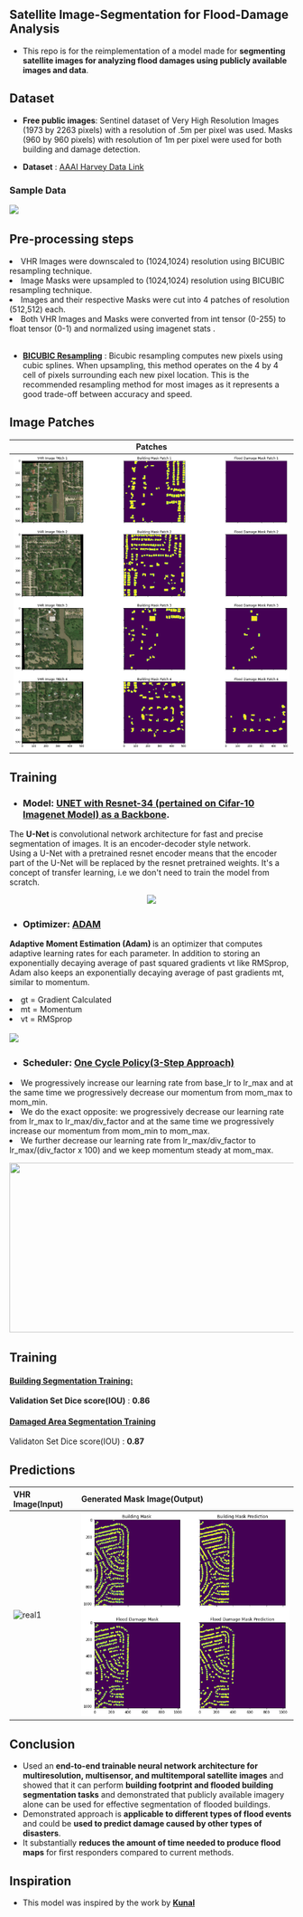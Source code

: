 ## Satellite Image-Segmentation for Flood-Damage Analysis
- This repo is for the reimplementation of a model made for **segmenting satellite images for analyzing flood damages using publicly available images and data**.

## Dataset

- **Free public images**: Sentinel dataset of Very High Resolution Images (1973 by 2263 pixels) with a resolution of .5m per pixel was used. Masks (960 by 960 pixels) with resolution of 1m per pixel were used for both building and damage detection.

- **Dataset** : [AAAI Harvey Data Link](https://s3.eu-central-1.amazonaws.com/corupublic/AAAI_harvey_data/harvey.zip)

### Sample Data 
<img src="https://github.com/orion29/Satellite-Image-Segmentation-for-Flood-Damage-Analysis/blob/main/Images/Image_vhr.png"/>


## Pre-processing steps
<li> VHR Images were downscaled to (1024,1024) resolution using BICUBIC resampling technique.</li>
<li> Image Masks were upsampled to (1024,1024) resolution using BICUBIC resampling technique.</li>
<li> Images and their respective Masks were cut into 4 patches of resolution (512,512) each.</li>
<li> Both VHR Images and Masks were converted from int tensor (0-255) to float tensor (0-1) and normalized using imagenet stats .</li><br>

- <ins>**BICUBIC Resampling**</ins> : Bicubic resampling computes new pixels using cubic splines. When upsampling, this method operates on the 4 by 4 cell of pixels surrounding each new pixel location. This is the recommended resampling method for most images as it represents a good trade-off between accuracy and speed.

## Image Patches
| Patches |
| ------------- |
| ![real1](https://github.com/AdiNarendra98/AI-for-Environment/blob/main/3.%20Satellite%20Image%20Segmentation%20for%20Flood%20Damage%20Analysis/Images/patches.png) |


## Training

- ### Model: <ins>UNET with Resnet-34 (pertained on Cifar-10 Imagenet Model) as a Backbone</ins>.
The <b> U-Net </b> is convolutional network architecture for fast and precise segmentation of images. It is an encoder-decoder style network.<br>
Using a U-Net with a pretrained resnet encoder means that the encoder part of the U-Net will be replaced by the resnet pretrained weights. It's a concept of transfer learning, i.e we don't need to train the model from scratch.<br>
<p align="center">
<img src="https://github.com/orion29/Satellite-Image-Segmentation-for-Flood-Damage-Analysis/blob/main/Images/unet.png" width="600">
</p> 

- ### Optimizer: <ins>ADAM</ins>

<b> Adaptive Moment Estimation (Adam) </b> is  an optimizer that computes adaptive learning rates for each parameter. In addition to storing an exponentially decaying average of past squared gradients vt like RMSprop, Adam also keeps an exponentially decaying average of past gradients mt, similar to momentum.
<li> gt =  Gradient Calculated </li>
<li> mt =  Momentum </li>
<li> vt =  RMSprop </li><br>
<img src="https://github.com/orion29/Satellite-Image-Segmentation-for-Flood-Damage-Analysis/blob/main/Images/moment.png" width="300">

- ### Scheduler: <ins>One Cycle Policy(3-Step Approach)</ins>
 <li>We progressively increase our learning rate from base_lr to lr_max and at the same time we progressively decrease our momentum from mom_max to mom_min.
 <li>We do the exact opposite: we progressively decrease our learning rate from lr_max to lr_max/div_factor and at the same time we progressively increase our momentum from mom_min to mom_max.
 <li>We further decrease our learning rate from lr_max/div_factor to lr_max/(div_factor x 100) and we keep momentum steady at mom_max.

<p align="center">
<img src="https://github.com/orion29/Satellite-Image-Segmentation-for-Flood-Damage-Analysis/blob/main/Images/onefit.png" width="600" height="300"><br>
</p>              			


## Training

#### <ins>Building Segmentation Training:</ins> 
**Validation Set Dice score(IOU)** : **0.86**

#### <ins>Damaged Area Segmentation Training</ins> 
Validaton Set Dice score(IOU) : **0.87**


## Predictions

|    **VHR Image(Input)**   |   **Generated Mask Image(Output)** |
|  ------------------------- | ---------------------------------- |
|  ![real1](https://github.com/orion29/Satellite-Image-Segmentation-for-Flood-Damage-Analysis/blob/main/Images/pred_img.png)             | ![real1](https://github.com/AdiNarendra98/AI-for-Environment/blob/main/3.%20Satellite%20Image%20Segmentation%20for%20Flood%20Damage%20Analysis/Images/pred.png)                  |


         
## Conclusion

- Used an **end-to-end trainable neural network architecture for multiresolution, multisensor, and multitemporal satellite images** and showed that it can perform **building footprint and flooded building segmentation tasks** and demonstrated that publicly available imagery alone can be used for effective segmentation of flooded buildings.
- Demonstrated approach is **applicable to different types of flood events** and could be **used to predict damage caused by other types of disasters**.
- It substantially **reduces the amount of time needed to produce flood maps** for first responders compared to current methods.

## Inspiration

- This model was inspired by the work by [**Kunal**](https://github.com/orion29/Satellite-Image-Segmentation-for-Flood-Damage-Analysis)
